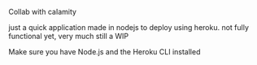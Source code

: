 Collab with caIamity

just a quick application made in nodejs to deploy using heroku. 
not fully functional yet, very much still a WIP

Make sure you have Node.js and the Heroku CLI installed
